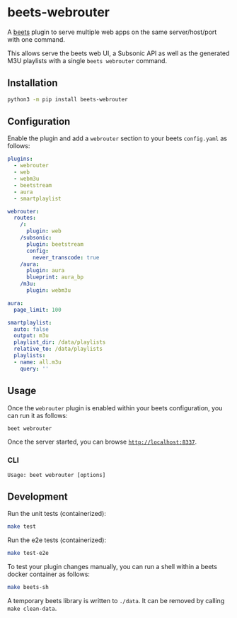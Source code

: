 # beets-webrouter

A [beets](https://github.com/beetbox/beets) plugin to serve multiple web apps on the same server/host/port with one command.

This allows serve the beets web UI, a Subsonic API as well as the generated M3U playlists with a single `beets webrouter` command.

## Installation

```sh
python3 -m pip install beets-webrouter
```

## Configuration

Enable the plugin and add a `webrouter` section to your beets `config.yaml` as follows:
```yaml
plugins:
  - webrouter
  - web
  - webm3u
  - beetstream
  - aura
  - smartplaylist

webrouter:
  routes:
    /:
      plugin: web
    /subsonic:
      plugin: beetstream
      config:
        never_transcode: true
    /aura:
      plugin: aura
      blueprint: aura_bp
    /m3u:
      plugin: webm3u

aura:
  page_limit: 100

smartplaylist:
  auto: false
  output: m3u
  playlist_dir: /data/playlists
  relative_to: /data/playlists
  playlists:
  - name: all.m3u
    query: ''
```

## Usage

Once the `webrouter` plugin is enabled within your beets configuration, you can run it as follows:
```sh
beet webrouter
```

Once the server started, you can browse [`http://localhost:8337`](http://localhost:8337).

### CLI

```
Usage: beet webrouter [options]
```

## Development

Run the unit tests (containerized):
```sh
make test
```

Run the e2e tests (containerized):
```sh
make test-e2e
```

To test your plugin changes manually, you can run a shell within a beets docker container as follows:
```sh
make beets-sh
```

A temporary beets library is written to `./data`.
It can be removed by calling `make clean-data`.
